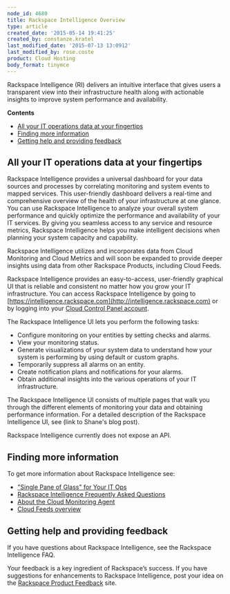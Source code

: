 ```yaml
---
node_id: 4680
title: Rackspace Intelligence Overview
type: article
created_date: '2015-05-14 19:41:25'
created_by: constanze.kratel
last_modified_date: '2015-07-13 13:0912'
last_modified_by: rose.coste
product: Cloud Hosting
body_format: tinymce
---
```


Rackspace Intelligence (RI) delivers an intuitive interface that gives
users a transparent view into their infrastructure health along with
actionable insights to improve system performance and availability.

**Contents**

-   [All your IT operations data at your
    fingertips](#ITOperatioinsDataatYourFingertips)
-   [Finding more information](#Findingmoreinfo)
-   [Getting help and providing
    feedback](#gettingHelpandprovidingFeedback)

All your IT operations data at your fingertips
----------------------------------------------

Rackspace Intelligence provides a universal dashboard for your data
sources and processes by correlating monitoring and system events to
mapped services. This user-friendly dashboard delivers a real-time and
comprehensive overview of the health of your infrastructure at one
glance. You can use Rackspace Intelligence to analyze your overall
system performance and quickly optimize the performance and availability
of your IT services. By giving you seamless access to any service and
resource metrics, Rackspace Intelligence helps you make intelligent
decisions when planning your system capacity and capability.

Rackspace Intelligence utilizes and incorporates data from Cloud
Monitoring and Cloud Metrics and will soon be expanded to provide deeper
insights using data from other Rackspace Products, including Cloud
Feeds.

Rackspace Intelligence provides an easy-to-access, user-friendly
graphical UI that is reliable and consistent no matter how you grow your
IT infrastructure. You can access Rackspace Intelligence by going to
[https://intelligence.rackspace.com](http://intelligence.rackspace.com)
or by logging into your [Cloud Control Panel
account](https://mycloud.rackspace.com).

The Rackspace Intelligence UI lets you perform the following tasks:

-   Configure monitoring on your entities by setting checks and alarms.
-   View your monitoring status.
-   Generate visualizations of your system data to understand how your
    system is performing by using default or custom graphs.
-   Temporarily suppress all alarms on an entity.
-   Create notification plans and notifications for your alarms.
-   Obtain additional insights into the various operations of your IT
    infrastructure.

The Rackspace Intelligence UI consists of multiple pages that walk you
through the different elements of monitoring your data and obtaining
performance information. For a detailed description of the Rackspace
Intelligence UI, see (link to Shane's blog post).

Rackspace Intelligence currently does not expose an API.

Finding more information
------------------------

To get more information about Rackspace Intelligence see:

-   ["Single Pane of Glass" for Your IT
    Ops](http://www.rackspace.com/blog/cloud-monitoring/)
-   [Rackspace Intelligence Frequently Asked
    Questions](http://www.rackspace.com/knowledge_center/article/rackspace-intelligence-frequently-asked-questions)
-   [About the Cloud Monitoring
    Agent](http://www.rackspace.com/knowledge_center/article/about-the-cloud-monitoring-agent)
-   [Cloud Feeds
    overview](http://www.rackspace.com/knowledge_center/article/cloud-feeds-overview)

Getting help and providing feedback
-----------------------------------

If you have questions about Rackspace Intelligence, see the Rackspace
Intelligence FAQ.

Your feedback is a key ingredient of Rackspace&rsquo;s success. If you have
suggestions for enhancements to Rackspace Intelligence, post your idea
on the [Rackspace Product Feedback](https://feedback.rackspace.com/)
site.

